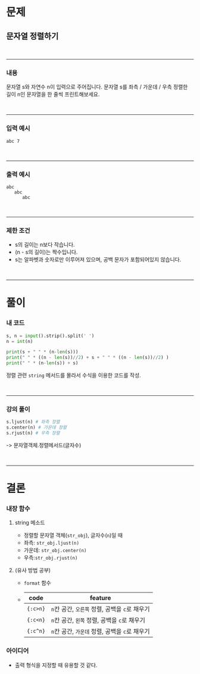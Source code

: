 # 문제
## 문자열 정렬하기

</br>
<hr>

### 내용
문자열 s와 자연수 n이 입력으로 주어집니다. 문자열 s를 좌측 / 가운데 / 우측 정렬한 길이 n인 문자열을 한 줄씩 프린트해보세요.

</br>
<hr>

### 입력 예시
```
abc 7
```

</br>
<hr>

### 출력 예시
```
abc      
   abc   
      abc
```

</br>
<hr>

### 제한 조건
- s의 길이는 n보다 작습니다.
- (n - s의 길이)는 짝수입니다.
- s는 알파벳과 숫자로만 이루어져 있으며, 공백 문자가 포함되어있지 않습니다.

</br>
<hr>

# 풀이

### 내 코드
```python
s, n = input().strip().split(' ')
n = int(n)

print(s + " " * (n-len(s)))
print(" " * ((n - len(s))//2) + s + " " * ((n - len(s))//2) )
print(" " * (n-len(s)) + s)
```
정렬 관련 `string` 메서드를 몰라서 수식을 이용한 코드를 작성.

</br>
<hr>

### 강의 풀이
```python
s.ljust(n) # 좌측 정렬
s.center(n) # 가운데 정렬
s.rjust(n) # 우측 정렬
```
-> 문자열객체.정렬메서드(글자수)


</br>
<hr>

# 결론

### 내장 함수
1. string 메소드
   - 정렬할 문자열 객체(`str_obj`), 글자수(`n`)일 때
   - 좌측: `str_obj.ljust(n)`
   - 가운데: `str_obj.center(n)`
   - 우측:`str_obj.rjust(n)`

2. (유사 방법 공부)
   - `format` 함수  
   - | code | feature |
     |------|---------|
     |`{:c>n}`| `n`칸 공간, `오른쪽` 정렬, 공백을 `c`로 채우기 |
     |`{:c<n}`| `n`칸 공간, `왼쪽` 정렬, 공백을 `c`로 채우기 |
     |`{:c^n}`| `n`칸 공간, `가운데` 정렬, 공백을 `c`로 채우기 |

### 아이디어
- 출력 형식을 지정할 때 유용할 것 같다.